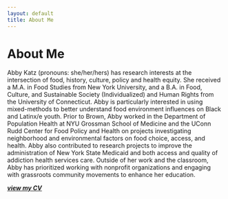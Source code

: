 ```yaml
---
layout: default
title: About Me
---
```

# About Me
Abby Katz (pronouns: she/her/hers) has research interests at the intersection of food, history, culture, policy and health equity. She received a M.A. in Food Studies from New York University, and a B.A. in Food, Culture, and Sustainable Society (Individualized) and Human Rights from the University of Connecticut. Abby is particularly interested in using mixed-methods to better understand food environment influences on Black and Latinx/e youth. Prior to Brown, Abby worked in the Department of Population Health at NYU Grossman School of Medicine and the UConn Rudd Center for Food Policy and Health on projects investigating neighborhood and environmental factors on food choice, access, and health. Abby also contributed to research projects to improve the administration of New York State Medicaid and both access and quality of addiction health services care. Outside of her work and the classroom, Abby has prioritized working with nonprofit organizations and engaging with grassroots community movements to enhance her education.

[***view my CV***](https://docs.google.com/document/d/e/2PACX-1vQNJMJ3CGxDb3HkD0qvYX38-30qEClxjCzbQ0Yc0YNkpzR2Wpte7wENdj6fIzH9M5SF8nCcOTyd2Ij0/pub)
